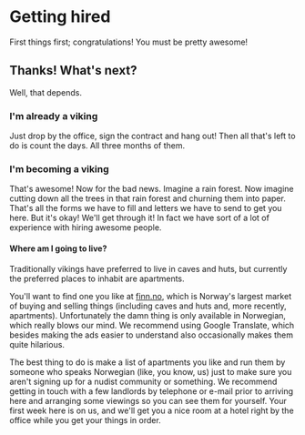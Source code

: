 # Getting hired

First things first; congratulations! You must be pretty awesome!

## Thanks! What's next?

Well, that depends.

### I'm already a viking

Just drop by the office, sign the contract and hang out! Then all that's left to do
is count the days. All three months of them.

### I'm becoming a viking

That's awesome! Now for the bad news. Imagine a rain forest. Now imagine cutting down all the trees
in that rain forest and churning them into paper. That's all the forms we have to fill and letters
we have to send to get you here. But it's okay! We'll get through it! In fact we have sort of a lot
of experience with hiring awesome people.

#### Where am I going to live?

Traditionally vikings have preferred to live in caves and huts, but currently the preferred places to
inhabit are apartments.

You'll want to find one you like at [finn.no](http://www.finn.no/finn/realestate/lettings/result?areaId=20061),
which is Norway's largest market of buying and selling things (including caves and huts and, more recently,
apartments). Unfortunately the damn thing is only available in Norwegian, which really blows our mind. We
recommend using Google Translate, which besides making the ads easier to understand also occasionally
makes them quite hilarious.

The best thing to do is make a list of apartments you like and run them by someone who speaks Norwegian
(like, you know, us) just to make sure you aren't signing up for a nudist community or something. We recommend
getting in touch with a few landlords by telephone or e-mail prior to arriving here and arranging some viewings
so you can see them for yourself. Your first week here is on us, and we'll get you a nice room at a hotel right
by the office while you get your things in order.
